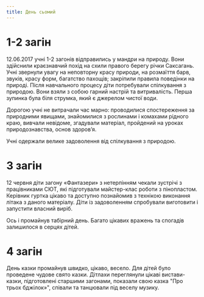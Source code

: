 ```yaml
---
title: День сьомий
---
```


# 1-2 загін

12.06.2017 учні 1-2 загонів відправились у мандри на природу. Вони здійснили краєзнавчий похід на схили правого берегу річки Саксагань. Учні звернули увагу на неповторну красу природи, на розмаїття барв, звуків, красу форм, багатство пахощів; закріпили правила поведінки на природі. Після навчального процесу діти потребували спілкування з природою. Вони взяли з собою гарний настрій та витривалість. Перша зупинка була біля струмка, який є джерелом чистої води.

Дорогою учні не витрачали час марно: проводилися спостереження за природними явищами, знайомилися з рослинами і комахами рідного краю, вивчали невідоме, згадували матеріал, пройдений на уроках природознавства, основ здоров’я.

Учні одержали велике задоволення від спілкування з природою.

<slideshow id="_/72157681953791804" />

# 3 загін

12 червня діти загону «Фантазери» з нетерпінням чекали зустрічі з працівниками СЮТ, які підготували майстер-клас роботи з пінопластом. Керівник гуртка цікаво та доступно познайомив з технікою виконання літака з даного матеріалу. Діти із задоволенням спробували виготовити і запустити власний виріб.

Ось і промайнув табірний день. Багато цікавих вражень та спогадів залишилося в серцях дітей.

<slideshow id="_/72157682037304852" />

# 4 загін

День казки промайнув швидко, цікаво, весело. Для дітей було проведене чудове свято казки. Дітлахи переглянули цікаві вистави-казки, підготовлені старшими загонами, показали свою казка "Про трьох бджілок»", співали та танцювали під веселу музику.

<slideshow id="_/72157682039461714" />
